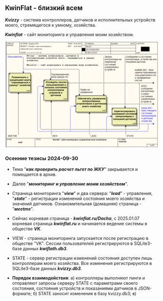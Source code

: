 ## KwinFlat - близкий всем

***Kvizzy*** - система контроллеров, датчиков и исполнительных устройств моего, стремящегося к умному, хозяйства.

***Kwinflat*** - сайт мониторинга и управления моим  хозяйством.

![](BP1/kwf0.png)

### Осенние тезисы 2024-09-30

- Тема "***как проверить расчет льгот по ЖКУ***" закрывается и помещается в архив.

- Далее "***мониторинг и управление моим хозяйством***".

- Страница мониторинга "***view***" и два сервера: "***lead***" - управления, "***state***" - регистрации изменений состояния моего хозяйства и значений датчиков. Ознакомительная (домашняя) страница - "***мeetme***".

- Сейчас корневая страница -  ***kwinflat.ru/Dacha***, с 2025.01.07 корневая страница ***kwinflat.ru*** и начинается ведение системы в обществе ***VK***.

- VIEW - cтраница мониторинга запускается после регистрацию в обществе "VK". Сессии пользователей регистрируются в SQLite3-базе данных ***kwiflath.db3***.

- STATE - сервер регистрации изменений состояния доступен лишь контроллерам моего хозяйства. Все изменения регистрируются в SQLite3-базе данных ***kvizzy.db3***.

- **Порядок взаимодействия**: а) контроллеры выполняют пинги и отправляют запросы серверу STATE c параметрами своего состояния, состояния устройств и показаниями датчиков в JSON-формате; б) STATE заносит изменения в базу kvizzy.db3; в) 